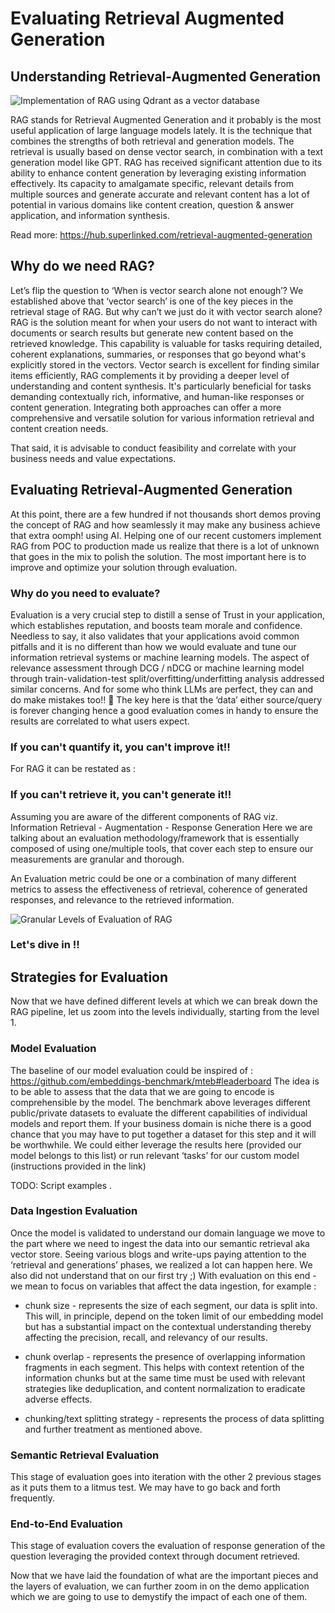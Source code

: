 <!-- SEO: Retrieval augmented generation Evaluation - TODO Summary
 -->

# Evaluating Retrieval Augmented Generation


## Understanding Retrieval-Augmented Generation

<img src=/assets/use_cases/retrieval_augmented_generation_eval/rag_qdrant.jpg alt="Implementation of RAG using Qdrant as a vector database" data-size="100" />

RAG stands for Retrieval Augmented Generation and it probably is the most useful application of large language models lately.
It is the technique that combines the strengths of both retrieval and generation models. The retrieval is usually based on dense vector search, in combination with a text generation model like GPT.
RAG has received significant attention due to its ability to enhance content generation by leveraging existing information effectively. Its capacity to amalgamate specific, relevant details from multiple sources and generate accurate and relevant content has a lot of potential in various domains like content creation, question & answer application, and information synthesis.

Read more: https://hub.superlinked.com/retrieval-augmented-generation

## Why do we need RAG?

Let’s flip the question to ‘When is vector search alone not enough’?
We established above that ‘vector search’ is one of the key pieces in the retrieval stage of RAG.
But why can’t we just do it with vector search alone?
RAG is the solution meant for when your users do not want to interact with documents or search results but generate new content based on the retrieved knowledge.
This capability is valuable for tasks requiring detailed, coherent explanations, summaries, or responses that go beyond what's explicitly stored in the vectors.
Vector search is excellent for finding similar items efficiently, RAG complements it by providing a deeper level of understanding and content synthesis. It's particularly beneficial for tasks demanding contextually rich, informative, and human-like responses or content generation. Integrating both approaches can offer a more comprehensive and versatile solution for various information retrieval and content creation needs.

That said, it is advisable to conduct feasibility and correlate with your business needs and value expectations.

## Evaluating Retrieval-Augmented Generation

At this point, there are a few hundred if not thousands short demos proving the concept of RAG and how seamlessly it may make any business achieve that extra oomph! using AI.
Helping one of our recent customers implement RAG from POC to production made us realize that there is a lot of unknown that goes in the mix to polish the solution.
The most important here is to improve and optimize your solution through evaluation.

### Why do you need to evaluate?

Evaluation is a very crucial step to distill a sense of Trust in your application, which establishes reputation, and boosts team morale and confidence.
Needless to say, it also validates that your applications avoid common pitfalls and it is no different than how we would evaluate and tune our information retrieval systems or machine learning models.
The aspect of relevance assessment through DCG / nDCG or machine learning model through train-validation-test split/overfitting/underfitting analysis addressed similar concerns.
And for some who think LLMs are perfect, they can and do make mistakes too!! 🙂
The key here is that the ‘data’ either source/query is forever changing hence a good evaluation comes in handy to ensure the results are correlated to what users expect.

### If you can't quantify it, you can't improve it!!
For RAG it can be restated as :
### If you can't retrieve it, you can't generate it!!

Assuming you are aware of the different components of
RAG viz. Information Retrieval - Augmentation - Response Generation
Here we are talking about an evaluation methodology/framework that is essentially composed of using one/multiple tools, that cover each step to ensure our measurements are granular and thorough.

An Evaluation metric could be one or a combination of many different metrics to assess the effectiveness of retrieval, coherence of generated responses, and relevance to the retrieved information.

<img src=/assets/use_cases/retrieval_augmented_generation_eval/rag_granular.jpg alt="Granular Levels of Evaluation of RAG" data-size="100" />

### Let's dive in !!

## Strategies for Evaluation

Now that we have defined different levels at which we can break down the RAG pipeline, let us zoom into the levels individually, starting from the level 1. 

### Model Evaluation 

The baseline of our model evaluation could be inspired of :
https://github.com/embeddings-benchmark/mteb#leaderboard
The idea is to be able to assess that the data that we are going to encode is comprehensible by the model.
The benchmark above leverages different public/private datasets to evaluate the different capabilities of individual models and report them.
If your business domain is niche there is a good chance that you may have to put together a dataset for this step and it will be worthwhile.
We could either leverage the results here (provided our model belongs to this list) or run relevant ‘tasks’ for our custom model (instructions provided in the link)

TODO: Script examples
.

### Data Ingestion Evaluation

Once the model is validated to understand our domain language we move to the part where we need to ingest the data into our semantic retrieval aka vector store.
Seeing various blogs and write-ups paying attention to the ‘retrieval and generations’ phases, we realized a lot can happen here. We also did not understand that on our first try ;)
With evaluation on this end - we mean to focus on variables that affect the data ingestion, for example :

* chunk size - represents the size of each segment, our data is split into. This will, in principle, depend on the token limit of our embedding model but has a substantial impact on the contextual understanding thereby affecting the precision, recall, and relevancy of our results.

* chunk overlap - represents the presence of overlapping information fragments in each segment. This helps with context retention of the information chunks but at the same time must be used with relevant strategies like deduplication, and content normalization to eradicate adverse effects.

* chunking/text splitting strategy - represents the process of data splitting and further treatment as mentioned above.


### Semantic Retrieval Evaluation

This stage of evaluation goes into iteration with the other 2 previous stages as it puts them to a litmus test.
We may have to go back and forth frequently.


### End-to-End Evaluation

This stage of evaluation covers the evaluation of response generation of the question leveraging the provided context through document retrieved.


Now that we have laid the foundation of what are the important pieces and the layers of evaluation, we can further zoom in on the demo application which we are going to use to demystify the impact of each one of them.
